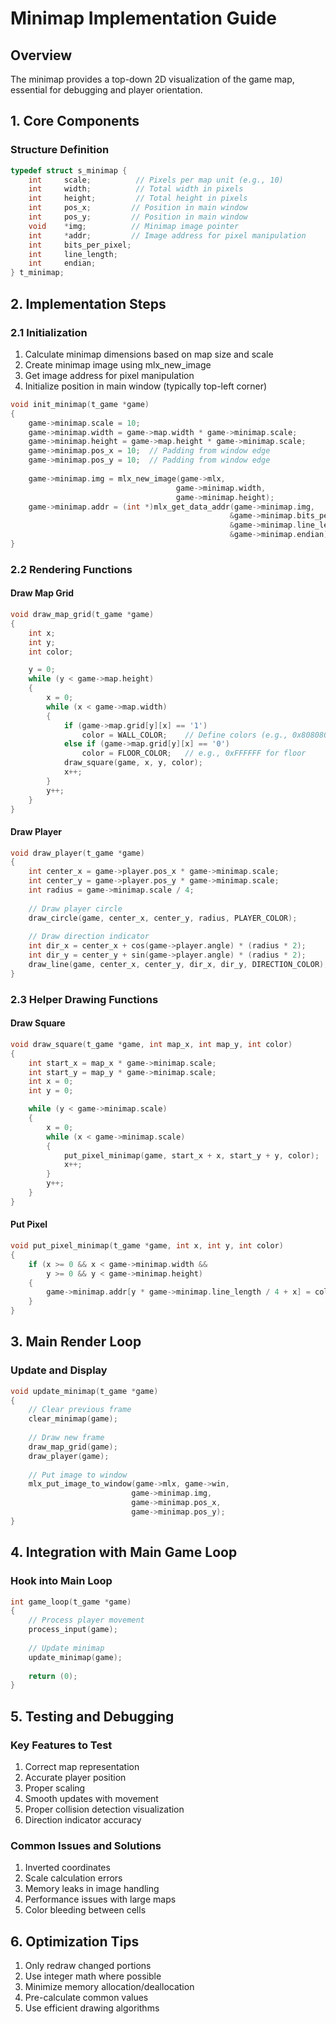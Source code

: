 # Minimap Implementation Guide

## Overview
The minimap provides a top-down 2D visualization of the game map, essential for debugging and player orientation.

## 1. Core Components

### Structure Definition
```c
typedef struct s_minimap {
    int     scale;          // Pixels per map unit (e.g., 10)
    int     width;          // Total width in pixels
    int     height;         // Total height in pixels
    int     pos_x;         // Position in main window
    int     pos_y;         // Position in main window
    void    *img;          // Minimap image pointer
    int     *addr;         // Image address for pixel manipulation
    int     bits_per_pixel;
    int     line_length;
    int     endian;
} t_minimap;
```

## 2. Implementation Steps

### 2.1 Initialization
1. Calculate minimap dimensions based on map size and scale
2. Create minimap image using mlx_new_image
3. Get image address for pixel manipulation
4. Initialize position in main window (typically top-left corner)

```c
void init_minimap(t_game *game)
{
    game->minimap.scale = 10;
    game->minimap.width = game->map.width * game->minimap.scale;
    game->minimap.height = game->map.height * game->minimap.scale;
    game->minimap.pos_x = 10;  // Padding from window edge
    game->minimap.pos_y = 10;  // Padding from window edge
    
    game->minimap.img = mlx_new_image(game->mlx, 
                                     game->minimap.width, 
                                     game->minimap.height);
    game->minimap.addr = (int *)mlx_get_data_addr(game->minimap.img,
                                                 &game->minimap.bits_per_pixel,
                                                 &game->minimap.line_length,
                                                 &game->minimap.endian);
}
```

### 2.2 Rendering Functions

#### Draw Map Grid
```c
void draw_map_grid(t_game *game)
{
    int x;
    int y;
    int color;

    y = 0;
    while (y < game->map.height)
    {
        x = 0;
        while (x < game->map.width)
        {
            if (game->map.grid[y][x] == '1')
                color = WALL_COLOR;    // Define colors (e.g., 0x808080 for walls)
            else if (game->map.grid[y][x] == '0')
                color = FLOOR_COLOR;   // e.g., 0xFFFFFF for floor
            draw_square(game, x, y, color);
            x++;
        }
        y++;
    }
}
```

#### Draw Player
```c
void draw_player(t_game *game)
{
    int center_x = game->player.pos_x * game->minimap.scale;
    int center_y = game->player.pos_y * game->minimap.scale;
    int radius = game->minimap.scale / 4;
    
    // Draw player circle
    draw_circle(game, center_x, center_y, radius, PLAYER_COLOR);
    
    // Draw direction indicator
    int dir_x = center_x + cos(game->player.angle) * (radius * 2);
    int dir_y = center_y + sin(game->player.angle) * (radius * 2);
    draw_line(game, center_x, center_y, dir_x, dir_y, DIRECTION_COLOR);
}
```

### 2.3 Helper Drawing Functions

#### Draw Square
```c
void draw_square(t_game *game, int map_x, int map_y, int color)
{
    int start_x = map_x * game->minimap.scale;
    int start_y = map_y * game->minimap.scale;
    int x = 0;
    int y = 0;

    while (y < game->minimap.scale)
    {
        x = 0;
        while (x < game->minimap.scale)
        {
            put_pixel_minimap(game, start_x + x, start_y + y, color);
            x++;
        }
        y++;
    }
}
```

#### Put Pixel
```c
void put_pixel_minimap(t_game *game, int x, int y, int color)
{
    if (x >= 0 && x < game->minimap.width && 
        y >= 0 && y < game->minimap.height)
    {
        game->minimap.addr[y * game->minimap.line_length / 4 + x] = color;
    }
}
```

## 3. Main Render Loop

### Update and Display
```c
void update_minimap(t_game *game)
{
    // Clear previous frame
    clear_minimap(game);
    
    // Draw new frame
    draw_map_grid(game);
    draw_player(game);
    
    // Put image to window
    mlx_put_image_to_window(game->mlx, game->win, 
                           game->minimap.img,
                           game->minimap.pos_x, 
                           game->minimap.pos_y);
}
```

## 4. Integration with Main Game Loop

### Hook into Main Loop
```c
int game_loop(t_game *game)
{
    // Process player movement
    process_input(game);
    
    // Update minimap
    update_minimap(game);
    
    return (0);
}
```

## 5. Testing and Debugging

### Key Features to Test
1. Correct map representation
2. Accurate player position
3. Proper scaling
4. Smooth updates with movement
5. Proper collision detection visualization
6. Direction indicator accuracy

### Common Issues and Solutions
1. Inverted coordinates
2. Scale calculation errors
3. Memory leaks in image handling
4. Performance issues with large maps
5. Color bleeding between cells

## 6. Optimization Tips

1. Only redraw changed portions
2. Use integer math where possible
3. Minimize memory allocation/deallocation
4. Pre-calculate common values
5. Use efficient drawing algorithms
``` 